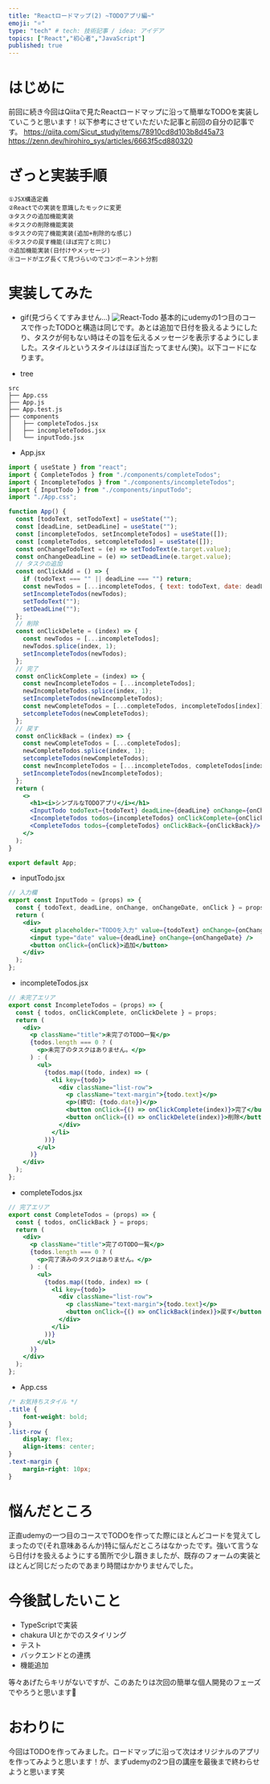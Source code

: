 ```yaml
---
title: "Reactロードマップ(2) ~TODOアプリ編~"
emoji: "⭐️"
type: "tech" # tech: 技術記事 / idea: アイデア
topics: ["React","初心者","JavaScript"]
published: true
---
```

# はじめに
前回に続き今回はQiitaで見たReactロードマップに沿って簡単なTODOを実装していこうと思います！以下参考にさせていただいた記事と前回の自分の記事です。
https://qiita.com/Sicut_study/items/78910cd8d103b8d45a73
https://zenn.dev/hirohiro_sys/articles/6663f5cd880320

# ざっと実装手順
```
①JSX構造定義
②Reactでの実装を意識したモックに変更
③タスクの追加機能実装
④タスクの削除機能実装
⑤タスクの完了機能実装(追加+削除的な感じ)
⑥タスクの戻す機能(ほぼ完了と同じ)
⑦追加機能実装(日付けやメッセージ)
⑧コードがエグ長くて見づらいのでコンポーネント分割
```
# 実装してみた
- gif(見づらくてすみません...)
![React-Todo](https://github.com/hirohiro-sys/Zenn/assets/126783940/405d03e0-d01f-47cb-ab85-2326dc4e87db)
基本的にudemyの1つ目のコースで作ったTODOと構造は同じです。あとは追加で日付を扱えるようにしたり、タスクが何もない時はその旨を伝えるメッセージを表示するようにしました。スタイルというスタイルはほぼ当たってません(笑)。以下コードになります。

- tree
```
src
├── App.css
├── App.js
├── App.test.js
├── components
│   ├── completeTodos.jsx
│   ├── incompleteTodos.jsx
│   └── inputTodo.jsx
```
 - App.jsx
```jsx
import { useState } from "react";
import { CompleteTodos } from "./components/completeTodos";
import { IncompleteTodos } from "./components/incompleteTodos";
import { InputTodo } from "./components/inputTodo";
import "./App.css";

function App() {
  const [todoText, setTodoText] = useState("");
  const [deadLine, setDeadLine] = useState("");
  const [incompleteTodos, setIncompleteTodos] = useState([]);
  const [completeTodos, setcompleteTodos] = useState([]);
  const onChangeTodoText = (e) => setTodoText(e.target.value);
  const onChangeDeadLine = (e) => setDeadLine(e.target.value);
  // タスクの追加
  const onClickAdd = () => {
    if (todoText === "" || deadLine === "") return;
    const newTodos = [...incompleteTodos, { text: todoText, date: deadLine }];
    setIncompleteTodos(newTodos);
    setTodoText("");
    setDeadLine("");
  };
  // 削除
  const onClickDelete = (index) => {
    const newTodos = [...incompleteTodos];
    newTodos.splice(index, 1);
    setIncompleteTodos(newTodos);
  };
  // 完了
  const onClickComplete = (index) => {
    const newIncompleteTodos = [...incompleteTodos];
    newIncompleteTodos.splice(index, 1);
    setIncompleteTodos(newIncompleteTodos);
    const newCompleteTodos = [...completeTodos, incompleteTodos[index]];
    setcompleteTodos(newCompleteTodos);
  };
  // 戻す
  const onClickBack = (index) => {
    const newCompleteTodos = [...completeTodos];
    newCompleteTodos.splice(index, 1);
    setcompleteTodos(newCompleteTodos);
    const newIncompleteTodos = [...incompleteTodos, completeTodos[index]];
    setIncompleteTodos(newIncompleteTodos);
  };
  return (
    <>
      <h1><i>シンプルなTODOアプリ</i></h1>
      <InputTodo todoText={todoText} deadLine={deadLine} onChange={onChangeTodoText} onChangeDate={onChangeDeadLine} onClick={onClickAdd}/>
      <IncompleteTodos todos={incompleteTodos} onClickComplete={onClickComplete} onClickDelete={onClickDelete}/>
      <CompleteTodos todos={completeTodos} onClickBack={onClickBack}/>
    </>
  );
}

export default App;

```
- inputTodo.jsx
```jsx
// 入力欄
export const InputTodo = (props) => {
  const { todoText, deadLine, onChange, onChangeDate, onClick } = props;
  return (
    <div>
      <input placeholder="TODOを入力" value={todoText} onChange={onChange} />
      <input type="date" value={deadLine} onChange={onChangeDate} />
      <button onClick={onClick}>追加</button>
    </div>
  );
};
```
- incompleteTodos.jsx
```jsx
// 未完了エリア
export const IncompleteTodos = (props) => {
  const { todos, onClickComplete, onClickDelete } = props;
  return (
    <div>
      <p className="title">未完了のTODO一覧</p>
      {todos.length === 0 ? (
        <p>未完了のタスクはありません。</p>
      ) : (
        <ul>
          {todos.map((todo, index) => (
            <li key={todo}>
              <div className="list-row">
                <p className="text-margin">{todo.text}</p>
                <p>(締切: {todo.date})</p>
                <button onClick={() => onClickComplete(index)}>完了</button>
                <button onClick={() => onClickDelete(index)}>削除</button>
              </div>
            </li>
          ))}
        </ul>
      )}
    </div>
  );
};
```
- completeTodos.jsx
```jsx
// 完了エリア
export const CompleteTodos = (props) => {
  const { todos, onClickBack } = props;
  return (
    <div>
      <p className="title">完了のTODO一覧</p>
      {todos.length === 0 ? (
        <p>完了済みのタスクはありません。</p>
      ) : (
        <ul>
          {todos.map((todo, index) => (
            <li key={todo}>
              <div className="list-row">
                <p className="text-margin">{todo.text}</p>
                <button onClick={() => onClickBack(index)}>戻す</button>
              </div>
            </li>
          ))}
        </ul>
      )}
    </div>
  );
};
```
- App.css
```css
/* お気持ちスタイル */
.title {
    font-weight: bold;
}
.list-row {
    display: flex;
    align-items: center; 
}
.text-margin {
    margin-right: 10px;
}
```
# 悩んだところ
正直udemyの一つ目のコースでTODOを作ってた際にほとんどコードを覚えてしまったので(それ意味あるんか)特に悩んだところはなかったです。強いて言うなら日付けを扱えるようにする箇所で少し躓きましたが、既存のフォームの実装とほとんど同じだったのであまり時間はかかりませんでした。
# 今後試したいこと
- TypeScriptで実装
- chakura UIとかでのスタイリング
- テスト
- バックエンドとの連携
- 機能追加

等々あげたらキリがないですが、このあたりは次回の簡単な個人開発のフェーズでやろうと思います💪
# おわりに
今回はTODOを作ってみました。ロードマップに沿って次はオリジナルのアプリを作ってみようと思います！が、まずudemyの2つ目の講座を最後まで終わらせようと思います笑